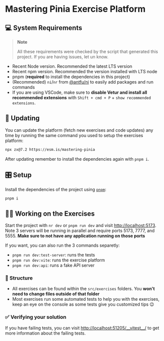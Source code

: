 # Mastering Pinia Exercise Platform

## 💻 System Requirements

> **Note**
>
> All these requirements were checked by the script that generated this project. If you are having issues, let un know.

- Recent Node version. Recommended the latest LTS version
- Recent npm version. Recommended the version installed with LTS node
- pnpm (**required** to install the dependencies in this project)
- (Recommended) `ni`/`nr` from [@antfu/ni](https://github.com/antfu/ni) to easily add packages and run commands
- If you are using VSCode, make sure to **disable Vetur and install all recommended extensions** with
  `Shift + cmd + P` + `show recommended extensions`.

## 🔄 Updating

You can update the platform (fetch new exercises and code updates) any time by running the same command you used to
setup the exercises platform:

```bash
npx zx@7.2 https://esm.is/mastering-pinia
```

After updating remember to install the dependencies again with `pnpm i`.

## 🎛️ Setup

Install the dependencies of the project using [`pnpm`](https://pnpm.io/):

```bash
pnpm i
```

## 🧑‍💻 Working on the Exercises

Start the project with `nr dev` or `pnpm run dev` and visit <http://localhost:5173>. Note 3 servers will be running in
parallel and require ports 5173, 7777, and 5555. **Make sure to not have any application running on those ports**

If you want, you can also run the 3 commands separetly:

- `pnpm run dev:test-server`: runs the tests
- `pnpm run dev:vite`: runs the exercise platform
- `pnpm run dev:api`: runs a fake API server

### 📂 Structure

- All exercises can be found within the `src/exercises` folders. You **won't need to change files outside of that
  folder**
- Most exercises run some automated tests to help you with the exercises, keep an eye on the console as some tests give
  you customized tips 😉

### ✅ Verifying your solution

If you have failing tests, you can visit [http://localhost:51205/\_\_vitest\_\_/](http://localhost:51205/__vitest__/) to
get more information about the failing tests.
